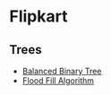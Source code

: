 # Flipkart

## Trees

- [Balanced Binary Tree](./balanced-binary-tree.md)
- [Flood Fill Algorithm](./../../SDE-200/binaryTreesMisc/06-flood-fill.md)